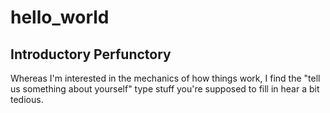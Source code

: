 # hello_world
## Introductory Perfunctory
Whereas I'm interested in the mechanics of how things work, I find the "tell us something about yourself" type stuff you're supposed to fill in hear a bit tedious.
